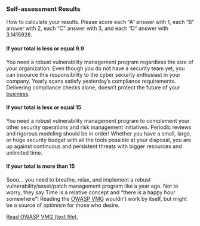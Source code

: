 ### Self-assessment Results

How to calculate your results. Please score each “A” answer with 1, each “B” answer with 2, each “C” answer with 3, and each “D” answer with 3.1415926. 


#### If your total is less or equal 9.9

You need a robust vulnerability management program regardless the size of your organization. Even though you do not have a security team yet, you can insource this responsibility to the cyber security enthusiast in your company. Yearly scans satisfy yesterday’s compliance requirements. Delivering compliance checks alone, doesn’t protect the future of your [business](https://privacyrights.org/data-breaches). 

#### If your total is less or equal 15

You need a robust vulnerability management program to complement your other security operations and risk management initiatives. Periodic reviews and rigorous modeling should be in order! Whether you have a small, large, or huge security budget with all the tools possible at your disposal, you are up against continuous and persistent threats with bigger resources and unlimited time.

#### If your total is more than 15

Sooo… you need to breathe, relax, and implement a robust vulnerability/asset/patch management program like a year ago. Not to worry, they say Time is a relative concept and “there is a happy hour somewhere”! Reading the [OWASP VMG](owasp_vuln_mgmnt_08162017.pdf)  wouldn’t work by itself, but might be a source of optimism for those who desire.  

[Read OWASP VMG (text file).](owasp-vuln-mngm-guide-v1.txt)
